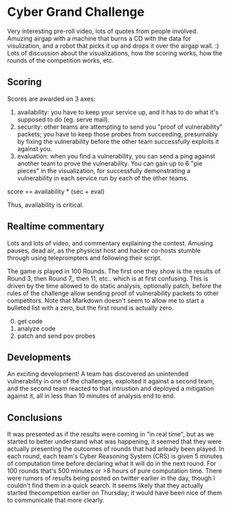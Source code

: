 # Cyber Grand Challenge
Very interesting pre-roll video, lots of quotes from people involved.  Amuzing airgap with a machine that burns a CD with the data for visulization, and a robot that picks it up and drops it over the airgap wall.  :)  Lots of discussion about the visualizations, how the scoring works, how the rounds of the competition works, etc.

## Scoring
Scores are awarded on 3 axes:

1. availability:  you have to keep your service up, and it has to do what it's supposed to do (eg. serve mail).
2. security: other teams are attempting to send you "proof of vulnerability" packets; you have to keep those probes from succeeding, presumably by fixing the vulnerability before the other team successfully exploits it against you.
3. evaluation: when you find a vulnerability, you can send a ping against another team to prove the vulnerability.  You can gain up to 6 "pie pieces" in the visualization, for successfully demonstrating a vulnerability in each service run by each of the other teams.

score == availability * (sec + eval)

Thus, availability is critical.

## Realtime commentary
Lots and lots of video, and commentary explaining the contest.  Amusing pauses, dead air, as the physicist host and hacker co-hosts stumble through using teleprompters and following their script.

The game is played in 100 Rounds.  The first one they show is the results of Round 3, then Round 7,, then 11, etc.. which is at first confusing.  This is driven by the time allowed to do static analysis, optionally patch, before the rules of the challenge allow sending proof of vulnerability packets to other competitors.  Note that Markdown doesn't seem to allow me to start a bulleted list with a zero, but the first round is actually zero.

0. get code
1. analyze code
2. patch and send pov probes

## Developments

An exciting development!  A team has discovered an unintended vulnerability in one of the challenges, exploited it against a second team, and the second team reacted to that intrustion and deployed a mitigation against it, all in less than 10 minutes of analysis end to end.

## Conclusions

It was presented as if the results were coming in "in real time", but as we started to better understand what was happening, it seemed that they were actually presenting the outcomes of rounds that had arleady been played.  In each round, each team's Cyber Reasoning System (CRS) is given 5 minutes of computation time before declaring what it will do in the next round.  For 100 rounds that's 500 minutes or >8 hours of pure computation time.  There were rumors of results being posted on twitter earlier in the day, though I couldn't find them in a quick search.  It seems likely that they actually started thecompettion earlier on Thursday; it would have been nice of them to communicate that more clearly.
